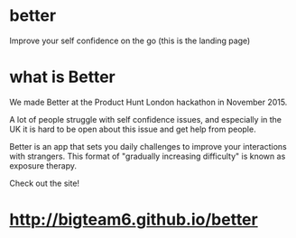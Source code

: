 # better
Improve your self confidence on the go (this is the landing page)

# what is Better
We made Better at the Product Hunt London hackathon in November 2015.

A lot of people struggle with self confidence issues, and especially in the UK it is hard to be open about this issue and get help from people.

Better is an app that sets you daily challenges to improve your interactions with strangers. This format of "gradually increasing difficulty" is known as exposure therapy.

Check out the site!

# http://bigteam6.github.io/better
